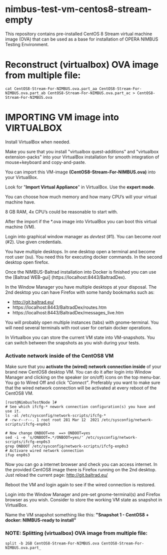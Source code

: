 # nimbus-test-vm-centos8-stream-empty

This repository contains pre-installed CentOS 8 Stream virtual machine image (OVA) that can be used as a base for installation of OPERA NIMBUS Testing Environment.

# Reconstruct (virtualbox) OVA image from multiple file:

```
cat CentOS8-Stream-For-NIMBUS.ova.part_aa CentOS8-Stream-For-NIMBUS.ova.part_ab CentOS8-Stream-For-NIMBUS.ova.part_ac > CentOS8-Stream-For-NIMBUS.ova
```

# IMPORTING VM image into VIRTUALBOX

Install VirtualBox when needed.

Make you sure that you install "virtualbox quest-additions" and "virtualbox extension-packs"
into your VirtualBox installation for smooth integration of mouse+keyboard and copy-and-paste.

You can import this VM-image **(CentOS8-Stream-For-NIMBUS.ova)** into your VirtualBox.

Look for "**Import Virtual Appliance**" in VirtualBox. Use the **expert mode**.

You can choose how much memory and how many CPU’s will your virtual machine have.

8 GB RAM, 4x CPU’s could be reasonable to start with.

After the import if the *.ova image into VirtualBox you can boot this virtual machine (VM).

Login into graphical window manager as *devtest* (#1). 
You can become *root* (#2). Use given credentials.


You have multiple desktops. In one desktop open a terminal and become root user (su). You need this for executing docker commands.
In the second desktop open firefox. 

Once the NIMBUS-Baltrad installation into Docker is finished you can use the [Baltrad WEB-gui] (https://localhost:8443/BaltradDex).

In the Window Manager you have multiple desktops at your disposal. 
The 2nd desktop you can have Firefox with some handy bookmarks such as:

- http://git.baltrad.eu/ 
- https://localhost:8443/BaltradDex/routes.htm 
- https://localhost:8443/BaltradDex/messages_live.htm

You will probably open multiple instances (tabs) with gnome-terminal. 
You will need several terminals with root user for certain docker operations.

In Virtualbox you can store the current VM state into VM-snapshots.
You can switch between the snapshots as you wish during your tests.

### Activate network inside of the CentOS8 VM

Make sure that you **activate the (wired) network connection inside** of your brand new CentOS8 desktop VM.
You can do it after login into Window Manager and clicking on the speaker (or on/off) icons on the top menu-bar. You go to Wired Off and click *"Connect"*. 
Preferably you want to make sure that the wired network connection will be activated at every reboot of the CentOS8 VM.

```
[root@NimbusTestNode ]# 
# See which ifcfg-* nework connection configuration(s) you have and use it.
ls -al /etc/sysconfig/network-scripts/ifcfg-*
# -rw-r--r--. 1 root root 281 Mar 12  2021 /etc/sysconfig/network-scripts/ifcfg-enp0s3

# Now change ONBOOT=no  ==> ONBOOT=yes
sed -i -e 's/ONBOOT=.*/ONBOOT=yes/' /etc/sysconfig/network-scripts/ifcfg-enp0s3
grep ONBOOT /etc/sysconfig/network-scripts/ifcfg-enp0s3
# Activare wired network connection
ifup enp0s3  
```

Now you can go a internet browser and check you can access internet.
In the provided CentOS8 image there is Firefox running on the 2nd desktop.
Just reload the current page: http://git.baltrad.eu/

Reboot the VM and login again to see if the wired connection is restored.

Login into the Window Manager and pre-set gnome-terminal(s) and Firefox browser as you wish.
Consider to store the working VM state as snapshot in VirtualBox.

Name the VM snapshot something like this: **"Snapshot 1 - CentOS8 + docker: NIMBUS-ready to install"**



### NOTE: Splitting (virtualbox) OVA image from multiple file:

```
split -b 2GB CentOS8-Stream-For-NIMBUS.ova CentOS8-Stream-For-NIMBUS.ova.part_
```

